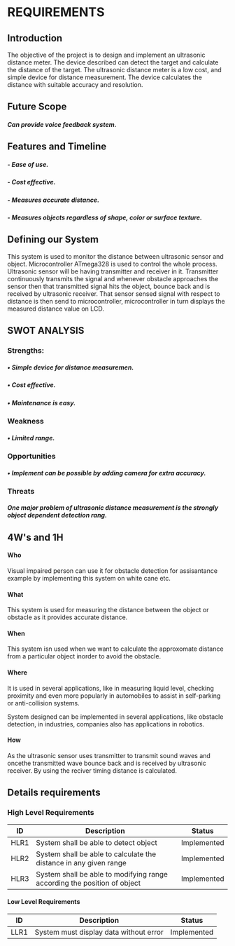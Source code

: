 # **REQUIREMENTS**

## **Introduction**
The objective of the project is to design and implement an ultrasonic distance meter. The device described can detect the target and calculate the distance of the target. The ultrasonic distance meter is a low cost, and simple device for distance measurement. The device calculates the distance with suitable accuracy and resolution.

## Future Scope
  #####  Can provide voice feedback system.

## Features and Timeline
##### - Ease of use.
##### - Cost effective.
##### - Measures accurate distance.
##### -  Measures objects regardless of shape, color or surface texture.

## Defining our System
This system is used to monitor the distance between ultrasonic sensor and object. Microcontroller ATmega328 is used to control the whole process. Ultrasonic sensor will be having transmitter and receiver in it. Transmitter continuously transmits the signal and whenever obstacle approaches the  sensor then that transmitted signal hits the object, bounce back and is received by ultrasonic receiver. That sensor sensed signal with respect to distance is then send to microcontroller, microcontroller in turn displays the measured distance value on LCD.

## SWOT ANALYSIS
### Strengths:
##### • Simple device for distance measuremen.
##### • Cost effective.
##### • Maintenance is easy.
   
### Weakness
##### • Limited range.
   
### Opportunities
##### • Implement can be possible by adding camera for extra accuracy.
   
### Threats
##### One major problem of ultrasonic distance measurement is the strongly object dependent detection rang. 

## 4W's and 1H
#### Who
Visual impaired person can use it for obstacle detection for assisantance example by implementing this system on white cane etc.
#### What
This system is used for measuring the distance between the object or obstacle as it provides accurate distance.
#### When
This system isn used when we want to calculate the approxomate distance from a particular object inorder to avoid the obstacle.
#### Where
 It is used in several applications, like in measuring liquid level, checking proximity and even more popularly in automobiles to assist in self-parking or anti-collision systems.
 
 System designed can be implemented in several applications, like obstacle detection, in industries, companies also has applications in robotics.
#### How
 As the ultrasonic sensor uses transmitter to transmit sound waves and oncethe transmitted wave  bounce back and is received by ultrasonic receiver. By using the reciver timing distance is calculated.
 
## Details requirements
### High Level Requirements
| ID | Description | Status |
|------| ------| ------|
| HLR1 |System shall be able to detect object | Implemented
|HLR2  |System shall be able to calculate the distance in any given range | Implemented
|HLR3  | System shall be able to modifying range according the position of object| Implemented

#### Low Level Requirements
| ID | Description | Status |
|-------|------|------|
| LLR1 |System must display data without error | Implemented





















